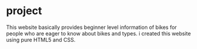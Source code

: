 # project
This website basically provides beginner level information of bikes for people who are eager to know about bikes and types. i created this website using pure HTML5 and CSS.
